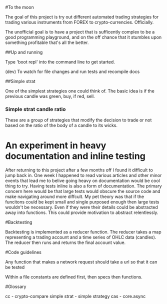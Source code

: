#To the moon

The goal of this project is try out different automated trading strategies for trading various instruments 
from FOREX to crypto-currencies. Officially. 

The unofficial goal is to have a project that is sufficently complex to be a good programming playground, and on the 
off chance that it stumbles upon something profitable that's all the better.   

##Up and running

Type 'boot repl' into the command line to get started. 

(dev) To watch for file changes and run tests and recompile docs

##Simple strat

One of the simplest strategies one could think of. The basic idea is if the previous candle was green, buy, if red, 
sell.

### Simple strat candle ratio

These are a group of strategies that modify the decision to trade or not based on the ratio of the body of a candle 
to its wicks.

# An experiment in heavy documentation and inline testing

After returning to this project after a few months off I found it difficult to jump back in. One week I happened to 
read various articles and other minor events that lead me to belive going heavy on documentation would be cool thing 
to try. Having tests inline is also a form of documentation. The primary concern here would be that large tests 
would obscure the source code and make navigating around more diffcult. My pet theory was that if the funcitons 
could be kept small and single purposed enough then large tests wouldn't be necessary. Even if they were their 
details could be abstracted away into functions. This could provide motivation to abstract relentlessly. 

#Backtesting

Backtesting is implemented as a reducer function. The reducer takes a map representing a trading account 
and a time series of OHLC data (candles). The reducer then runs and returns the final account value. 

#Code guidelines

Any function that makes a network request should take a url so that it can be tested

Within a file constants are defined first, then specs then functions.


#Glossary 

cc - crypto-compare
simple strat - simple strategy
cas - core.async
